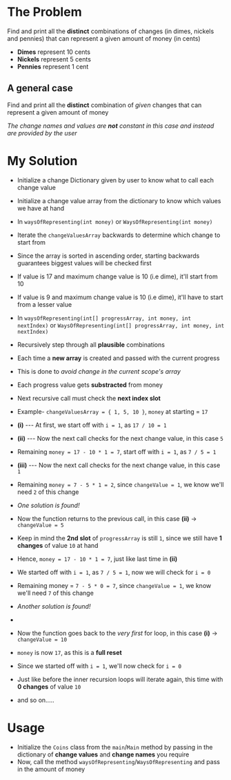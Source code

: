 # The Problem
Find and print all the **distinct** combinations of changes (in dimes, nickels and pennies) that can represent a given amount of money (in cents)
* **Dimes** represent 10 cents
* **Nickels** represent 5 cents
* **Pennies** represent 1 cent

## A general case
Find and print all the **distinct** combination of *given* changes that can represent a given amount of money

*The change names and values are **not** constant in this case and instead are provided by the user*

# My Solution
* Initialize a change Dictionary given by user to know what to call each change value
* Initialize a change value array from the dictionary to know which values we have at hand


* In `waysOfRepresenting(int money)` or `WaysOfRepresenting(int money)`
* Iterate the `changeValuesArray` backwards to determine which change to start from
* Since the array is sorted in ascending order, starting backwards guarantees biggest values will be checked first
* If value is 17 and maximum change value is 10 (i.e dime), it'll start from 10
* If value is 9 and maximum change value is 10 (i.e dime), it'll have to start from a lesser value


* In `waysOfRepresenting(int[] progressArray, int money, int nextIndex)` or `WaysOfRepresenting(int[] progressArray, int money, int nextIndex)`
* Recursively step through all **plausible** combinations
* Each time a **new array** is created and passed with the current progress
* This is done to *avoid change in the current scope's array*
* Each progress value gets **substracted** from money
* Next recursive call must check the **next index slot**


* Example- `changeValuesArray = { 1, 5, 10 }`, `money` at starting = `17`
* **(i)** --- At first, we start off with `i = 1`, as `17 / 10 = 1`
* **(ii)** --- Now the next call checks for the next change value, in this case `5`
* Remaining `money = 17 - 10 * 1 = 7`, start off with `i = 1`, as `7 / 5 = 1`
* **(iii)** --- Now the next call checks for the next change value, in this case `1`
* Remaining `money = 7 - 5 * 1 = 2`, since `changeValue = 1`, we know we'll need `2` of this change
* *One solution is found!*


* Now the function returns to the previous call, in this case **(ii)** -> `changeValue = 5`
* Keep in mind the **2nd slot** of `progressArray` is still `1`, since we still have **1 changes** of value `10` at hand
* Hence, `money = 17 - 10 * 1 = 7`, just like last time in **(ii)**
* We started off with `i = 1`, as `7 / 5 = 1`, now we will check for `i = 0`
* Remaining money = `7 - 5 * 0 = 7`, since `changeValue = 1`, we know we'll need `7` of this change
* *Another solution is found!**


* Now the function goes back to the *very first* for loop, in this case **(i)** -> `changeValue = 10`
* `money` is now `17`, as this is a **full reset**
* Since we started off with `i = 1`, we'll now check for `i = 0`
* Just like before the inner recursion loops will iterate again, this time with **0 changes** of value `10`


* and so on.....

# Usage
* Initialize the `Coins` class from the `main`/`Main` method by passing in the dictionary of **change values** and **change names** you require
* Now, call the method `waysOfRepresenting`/`WaysOfRepresenting` and pass in the amount of money
